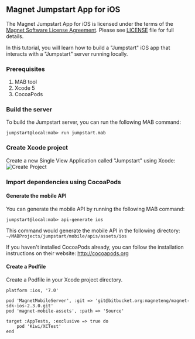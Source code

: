 ## Magnet Jumpstart App for iOS

The Magnet Jumpstart App for iOS is licensed under the terms of the [Magnet Software License Agreement](http://www.magnet.com/resources/tos.html).  Please see [LICENSE](LICENSE) file for full details.

In this tutorial, you will learn how to build a "Jumpstart" iOS app that interacts with a "Jumpstart" server running locally.

### Prerequisites
1. MAB tool
2. Xcode 5
3. CocoaPods

### Build the server

To build the Jumpstart server, you can run the following MAB command:

    jumpstart@local:mab> run jumpstart.mab

### Create Xcode project
Create a new Single View Application called "Jumpstart" using Xcode:
![Create Project](https://dl.dropboxusercontent.com/u/25131624/Xcode-Create-Project.png)

### Import dependencies using CocoaPods

#### Generate the mobile API
You can generate the mobile API by running the following MAB command:

    jumpstart@local:mab> api-generate ios
    
This command would generate the mobile API in the following directory: `~/MABProjects/jumpstart/mobile/apis/assets/ios`
    

If you haven't installed CocoaPods already, you can follow the installation instructions on their website: http://cocoapods.org

#### Create a Podfile
Create a Podfile in your Xcode project directory.    

    platform :ios, '7.0'

    pod 'MagnetMobileServer', :git => 'git@bitbucket.org:magneteng/magnet-sdk-ios-2.3.0.git'
    pod 'magnet-mobile-assets', :path => 'Source'

    target :AppTests, :exclusive => true do
        pod 'Kiwi/XCTest'
    end
